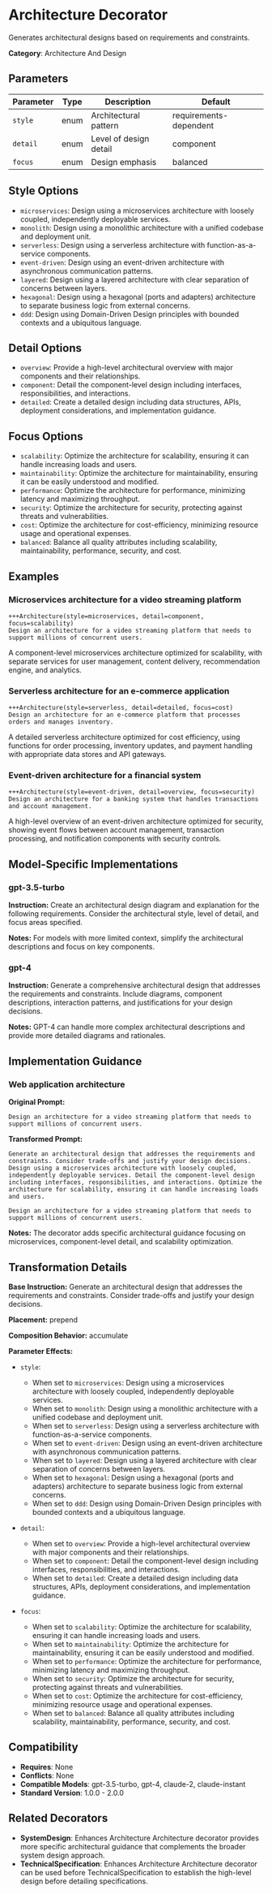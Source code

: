 # Architecture Decorator

Generates architectural designs based on requirements and constraints.

**Category**: Architecture And Design

## Parameters

| Parameter | Type | Description | Default |
|-----------|------|-------------|--------|
| `style` | enum | Architectural pattern | requirements-dependent |
| `detail` | enum | Level of design detail | component |
| `focus` | enum | Design emphasis | balanced |

## Style Options

- `microservices`: Design using a microservices architecture with loosely coupled, independently deployable services.
- `monolith`: Design using a monolithic architecture with a unified codebase and deployment unit.
- `serverless`: Design using a serverless architecture with function-as-a-service components.
- `event-driven`: Design using an event-driven architecture with asynchronous communication patterns.
- `layered`: Design using a layered architecture with clear separation of concerns between layers.
- `hexagonal`: Design using a hexagonal (ports and adapters) architecture to separate business logic from external concerns.
- `ddd`: Design using Domain-Driven Design principles with bounded contexts and a ubiquitous language.

## Detail Options

- `overview`: Provide a high-level architectural overview with major components and their relationships.
- `component`: Detail the component-level design including interfaces, responsibilities, and interactions.
- `detailed`: Create a detailed design including data structures, APIs, deployment considerations, and implementation guidance.

## Focus Options

- `scalability`: Optimize the architecture for scalability, ensuring it can handle increasing loads and users.
- `maintainability`: Optimize the architecture for maintainability, ensuring it can be easily understood and modified.
- `performance`: Optimize the architecture for performance, minimizing latency and maximizing throughput.
- `security`: Optimize the architecture for security, protecting against threats and vulnerabilities.
- `cost`: Optimize the architecture for cost-efficiency, minimizing resource usage and operational expenses.
- `balanced`: Balance all quality attributes including scalability, maintainability, performance, security, and cost.

## Examples

### Microservices architecture for a video streaming platform

```
+++Architecture(style=microservices, detail=component, focus=scalability)
Design an architecture for a video streaming platform that needs to support millions of concurrent users.
```

A component-level microservices architecture optimized for scalability, with separate services for user management, content delivery, recommendation engine, and analytics.

### Serverless architecture for an e-commerce application

```
+++Architecture(style=serverless, detail=detailed, focus=cost)
Design an architecture for an e-commerce platform that processes orders and manages inventory.
```

A detailed serverless architecture optimized for cost efficiency, using functions for order processing, inventory updates, and payment handling with appropriate data stores and API gateways.

### Event-driven architecture for a financial system

```
+++Architecture(style=event-driven, detail=overview, focus=security)
Design an architecture for a banking system that handles transactions and account management.
```

A high-level overview of an event-driven architecture optimized for security, showing event flows between account management, transaction processing, and notification components with security controls.

## Model-Specific Implementations

### gpt-3.5-turbo

**Instruction:** Create an architectural design diagram and explanation for the following requirements. Consider the architectural style, level of detail, and focus areas specified.

**Notes:** For models with more limited context, simplify the architectural descriptions and focus on key components.

### gpt-4

**Instruction:** Generate a comprehensive architectural design that addresses the requirements and constraints. Include diagrams, component descriptions, interaction patterns, and justifications for your design decisions.

**Notes:** GPT-4 can handle more complex architectural descriptions and provide more detailed diagrams and rationales.


## Implementation Guidance

### Web application architecture

**Original Prompt:**
```
Design an architecture for a video streaming platform that needs to support millions of concurrent users.
```

**Transformed Prompt:**
```
Generate an architectural design that addresses the requirements and constraints. Consider trade-offs and justify your design decisions. Design using a microservices architecture with loosely coupled, independently deployable services. Detail the component-level design including interfaces, responsibilities, and interactions. Optimize the architecture for scalability, ensuring it can handle increasing loads and users.

Design an architecture for a video streaming platform that needs to support millions of concurrent users.
```

**Notes:** The decorator adds specific architectural guidance focusing on microservices, component-level detail, and scalability optimization.

## Transformation Details

**Base Instruction:** Generate an architectural design that addresses the requirements and constraints. Consider trade-offs and justify your design decisions.

**Placement:** prepend

**Composition Behavior:** accumulate

**Parameter Effects:**

- `style`:
  - When set to `microservices`: Design using a microservices architecture with loosely coupled, independently deployable services.
  - When set to `monolith`: Design using a monolithic architecture with a unified codebase and deployment unit.
  - When set to `serverless`: Design using a serverless architecture with function-as-a-service components.
  - When set to `event-driven`: Design using an event-driven architecture with asynchronous communication patterns.
  - When set to `layered`: Design using a layered architecture with clear separation of concerns between layers.
  - When set to `hexagonal`: Design using a hexagonal (ports and adapters) architecture to separate business logic from external concerns.
  - When set to `ddd`: Design using Domain-Driven Design principles with bounded contexts and a ubiquitous language.

- `detail`:
  - When set to `overview`: Provide a high-level architectural overview with major components and their relationships.
  - When set to `component`: Detail the component-level design including interfaces, responsibilities, and interactions.
  - When set to `detailed`: Create a detailed design including data structures, APIs, deployment considerations, and implementation guidance.

- `focus`:
  - When set to `scalability`: Optimize the architecture for scalability, ensuring it can handle increasing loads and users.
  - When set to `maintainability`: Optimize the architecture for maintainability, ensuring it can be easily understood and modified.
  - When set to `performance`: Optimize the architecture for performance, minimizing latency and maximizing throughput.
  - When set to `security`: Optimize the architecture for security, protecting against threats and vulnerabilities.
  - When set to `cost`: Optimize the architecture for cost-efficiency, minimizing resource usage and operational expenses.
  - When set to `balanced`: Balance all quality attributes including scalability, maintainability, performance, security, and cost.

## Compatibility

- **Requires**: None
- **Conflicts**: None
- **Compatible Models**: gpt-3.5-turbo, gpt-4, claude-2, claude-instant
- **Standard Version**: 1.0.0 - 2.0.0

## Related Decorators

- **SystemDesign**: Enhances Architecture Architecture decorator provides more specific architectural guidance that complements the broader system design approach.
- **TechnicalSpecification**: Enhances Architecture Architecture decorator can be used before TechnicalSpecification to establish the high-level design before detailing specifications.
